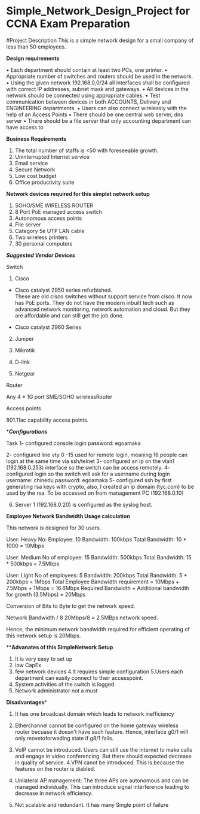 # Simple_Network_Design_Project for CCNA Exam Preparation

#Project Description
This is a simple network design for a small company of less than 50 employees.

******Design requirements******

•	Each department should contain at least two PCs, one printer.
•	Appropriate number of switches and routers should be used in the network.
•	Using the given network 192.168.0,0/24 all interfaces shall be configured with correct IP addresses, subnet mask and gateways.
•	All devices in the network should be connected using appropriate cables.
•	Test communication between devices in both ACCOUNTS, Delivery and ENGINEERING departments.
•	Users can also connect wirelessly with the help of an Access Points
•	There should be one central web server, dns server
•	There should be a file server that only accounting department can have access to


******Business Requirements******

1.	The total number of staffs is <50 with foreseeable growth.
2.	Uninterrupted Internet service
3.	Email service
4.	Secure Network
5.	Low cost budget
6.	Office productivity suite

****Network devices required for this simplet network setup****

1. SOHO/SME WIRELESS ROUTER
2. 8 Port PoE managed access switch
3. Autonomous access points
4. File server
5. Category 5e UTP LAN cable
6. Two wireless printers
7. 30 personal computers

*****Suggested Vendor Devices*****

Switch

1. Cisco
- Cisco catalyst 2950 series refurbished.  
These are old cisco switches without support service from cisco. It now has PoE ports. They do not have the modern inbuilt tech such as advanced network monitoring, network automation and cloud. But they are affordable and can still get the job done.

- Cisco catalyst 2960 Series
 
2. Juniper

3. Mikrotik 

4. D-link 

5. Netgear


Router

Any 4 * 1G port SME/SOHO wirelessRouter

Access points

801.11ac capability access points.


********Configurations*******

Task
1- configured console login
password: egoamaka

2- configured line vty 0 -15 used for remote login, meaning 16 people can login at the same time via ssh/telnet
3- configured an ip on the vlan1 (192.168.0.253)  interface so the switch can be access remotely.
4- configured login so the switch will ask for a username during login
username: chinedu
password: egoamaka
5- configured ssh by first generating rsa keys with crypto, also, I created an ip domain (tyc.com) to be used by the rsa.
To be accessed on from management PC (192.168.0.10)

6. Server 1 (192.168.0.20) is configured as the syslog host.



****Employee Network Bandwidth Usage calculation****

This network is designed for 30 users.

User: Heavy
No: Employee: 10
Bandwidth: 100kbps
Total Bandwidth: 10 * 1000 = 10Mbps

User: Medium
No of employee: 15 
Bandwidth: 500kbps
Total Bandwidth: 15 * 500kbps = 7.5Mbps

User: Light
No of employees: 5 
Bandwidth: 200kbps
Total Bandwidth: 5 * 200kbps
= 1Mbps
Total Employee Bandwidth requirement = 10Mbps + 7.5Mbps + 1Mbps = 16.6Mbps
Required Bandwidth + Additional bandwidth for growth (3.5Mbps) = 20Mbps


Conversion of Bits to Byte to get the network speed.

Network Bandwidth / 8 
20Mbps/8 = 2.5MBps network speed.

Hence, the minimum network bandwidth required for efficient operating of this network setup is 20Mbps.

******Advanates of this SimpleNetwork Setup****

1. It is very easy to set up
2. low CapEx
3. few network devices
 4.It requires simple configuration
5.Users each department can easily connect to their accesspoint.
6. System activities of the switch is logged.
7. Network administrator not a must


****Disadvantages*****
1. It has one broadcast domain which leads to network inefficiency
2. Etherchannel cannot be configured on the home gateway wireless router becuase it doesn't have such feature. Hence, interface g0/1 will only movetoforwading state if g8/1 fails.

3. VoIP cannot be introduced.  Users can still use the internet to make calls and engage in video conferencing. But there should expected decrease in quality of service. 
4.VPN canot be introduced. This is because the features on the router is diabled.

5. Unilateral AP management: The three APs are autonomous and can be managed individually. This can introduce signal interference leading to decrease in network efficiency.
6. Not scalable and redundant. It has many Single point of failure


 
